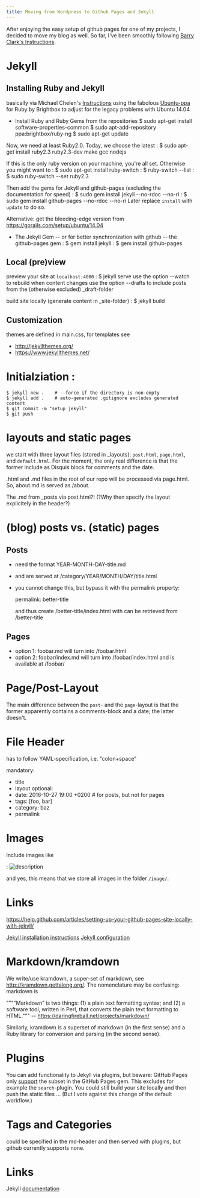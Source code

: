 ```yaml
---
title: Moving from Wordpress to Github Pages and Jekyll
---
```


After enjoying the easy setup of github pages for one of my projects,
I decided to move my blog as well. So far, I've been smoothly following [Barry
Clark's
Instructions](https://www.smashingmagazine.com/2014/08/build-blog-jekyll-github-pages/).

# Jekyll

## Installing Ruby and Jekyll

basically via Michael Chelen's
[Instructions](http://michaelchelen.net/81fa/install-jekyll-2-ubuntu-14-04/)
using the fabolous
[Ubuntu-ppa](https://www.brightbox.com/docs/ruby/ubuntu/) for Ruby by Brightbox
to adjust for the legacy problems with Ubuntu 14.04

- Install Ruby and Ruby Gems from the repositories
$ sudo apt-get install software-properties-common
$ sudo apt-add-repository ppa:brightbox/ruby-ng
$ sudo apt-get update

Now, we need at least Ruby2.0. Today, we choose the latest
: $ sudo apt-get install ruby2.3 ruby2.3-dev make gcc nodejs

If this is the only ruby version on your machine, you're all set.
Otherwise you might want to
: $ sudo apt-get install ruby-switch
: $ ruby-switch --list
: $ sudo ruby-switch --set ruby2.3

Then add the gems for Jekyll and github-pages (excluding the
documentation for speed)
: $ sudo gem install jekyll --no-rdoc --no-ri
: $ sudo gem install github-pages --no-rdoc --no-ri
Later replace `install` with `update` to do so.


Alternative: get the bleeding-edge version from
https://gorails.com/setup/ubuntu/14.04

- The Jekyll Gem -- or for better synchronization with github -- the
  github-pages gem
: $ gem install jekyll
: $ gem install github-pages

## Local (pre)view

preview your site at `localhost:4000`
: $ jekyll serve
use the option --watch to rebuild when content changes
use the option --drafts to include posts from the (otherwise excluded)
_draft-folder

build site locally (generate content in _site-folder)
: $ jekyll build

## Customization

themes are defined in main.css, for templates see
- http://jekyllthemes.org/
- https://www.jekyllthemes.net/

# Initialziation :

    $ jekyll new .    # --force if the directory is non-empty
    $ jekyll add .    # auto-generated .gitignore excludes generated content
    $ git commit -m "setup jekyll"
    $ git push

# layouts and static pages

we start with three layout files (stored in _layouts): `post.html`, `page.html`, and
`default.html`. For the
moment, the only real difference is that the former include as Disquis
block for comments and the date.

.html and .md files in the root of our repo will be processed via
page.html. So, about.md is served as <site-url>/about.

The .md from _posts via post.html?! (?Why then specify the
layout explicitely in the header?)

# (blog) posts vs. (static) pages

## Posts
- need the format YEAR-MONTH-DAY-title.md
- and are served at <site-url>/category/YEAR/MONTH/DAY/title.html
- you cannot change this, but bypass it with the permalink property:

    permalink:   better-title

  and thus create <site-url>/better-title/index.html with can be
  retrieved from <site-url>/better-title

## Pages
- option 1: foobar.md will turn into <site-url>/foobar.html
- option 2: foobar/index.md will turn into <site-url>/foobar/index.html
  and is available at <site-url>/foobar/

# Page/Post-Layout

The main difference between the `post`- and the `page`-layout is that the
former apparently contains a comments-block and a date; the latter doesn't.

# File Header

has to follow YAML-specification, i.e. "colon+space"

mandatory:
- title
- layout
optional:
- date: 2016-10-27 19:00 +0200    # for posts, but not for pages
- tags: [foo, bar]
- category: baz
- permalink


# Images

Include images like

: ![description](/images/file.png)

and yes, this means that we store all images in the folder `/image/`.

# Links

https://help.github.com/articles/setting-up-your-github-pages-site-locally-with-jekyll/

[Jekyll installation
instructions](http://jekyllrb.com/docs/installation/)
[Jekyll configuration](https://jekyllrb.com/docs/configuration/)

# Markdown/kramdown

We write/use kramdown, a super-set of markdown, see
http://kramdown.gettalong.org/. The nomenclature may be confusing:
markdown is

"""“Markdown” is two things: (1) a plain text formatting syntax; and (2)
a software tool, written in Perl, that converts the plain text
formatting to HTML.""" -- https://daringfireball.net/projects/markdown/

Similarly, kramdown is a superset of markdown (in the first sense) and a
Ruby library for conversion and parsing (in the second sense).

# Plugins

You can add functionality to Jekyll via plugins, but beware: GitHub
Pages only
[support](https://help.github.com/articles/adding-jekyll-plugins-to-a-github-pages-site/)
the subset in the GitHub Pages gem. This excludes for example the
`search`-plugin. You could still build your site locally and then push
the static files ... (But I vote against this change of the default
workflow.)

# Tags and Categories

could be specified in the md-header and then served with plugins, but
github currently supports none.

# Links

Jekyll [documentation](http://jekyllrb.com/docs/home/)
